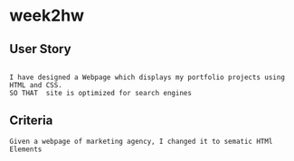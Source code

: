 # week2hw
## User Story
```

I have designed a Webpage which displays my portfolio projects using HTML and CSS.
SO THAT  site is optimized for search engines
```
## Criteria
```
Given a webpage of marketing agency, I changed it to sematic HTMl Elements
 